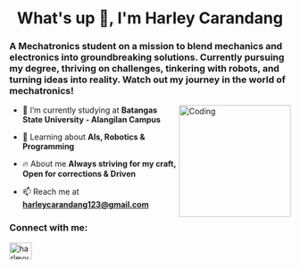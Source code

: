 <h1 align="center">What's up 👋, I'm Harley Carandang</h1>
<h3 align="left">A Mechatronics student on a mission to blend mechanics and electronics into groundbreaking solutions. Currently pursuing my degree, thriving on challenges, tinkering with robots, and turning ideas into reality. Watch out my journey in the world of mechatronics!</h3>
<img align="right" alt="Coding" width="200" src="https://media.tenor.com/W-CoMNI7paUAAAAi/blue-fire-burning.gif">

- 📝 I’m currently studying at **Batangas State University - Alangilan Campus**

- 🧠 Learning about **AIs, Robotics & Programming**

- 🔥 About me **Always striving for my craft, Open for corrections & Driven**

- 📫 Reach me at **harleycarandang123@gmail.com**

<h3 align="left">Connect with me:</h3>
<p align="left">
<a href="https://twitter.com/harleyykun" target="blank"><img align="center" src="https://raw.githubusercontent.com/rahuldkjain/github-profile-readme-generator/master/src/images/icons/Social/twitter.svg" alt="harleyykun" height="30" width="40" /></a>
</p>
